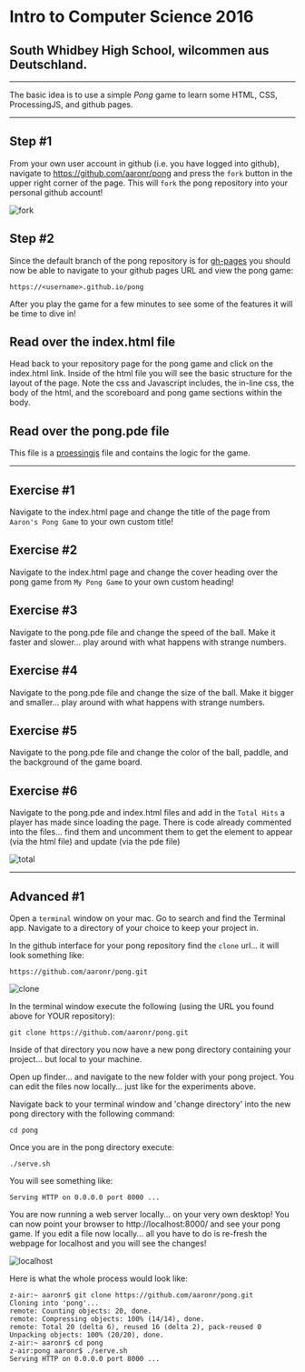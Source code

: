 # Intro to Computer Science 2016
## South Whidbey High School, wilcommen aus Deutschland.

---

The basic idea is to use a simple *Pong* game to learn some HTML, CSS, ProcessingJS, and github pages.

---

## Step #1
From your own user account in github (i.e. you have logged into github), navigate to https://github.com/aaronr/pong and press the `fork` button in the upper right corner of the page.  This will `fork` the pong repository into your personal github account!

![fork](images/fork.png)

## Step #2
Since the default branch of the pong repository is for [gh-pages](https://pages.github.com/) you should now be able to navigate to your github pages URL and view the pong game:

`https://<username>.github.io/pong`

After you play the game for a few minutes to see some of the features it will be time to dive in!

## Read over the index.html file
Head back to your repository page for the pong game and click on the index.html link.  Inside of the html file you will see the basic structure for the layout of the page.  Note the css and Javascript includes, the in-line css, the body of the html, and the scoreboard and pong game sections within the body.

## Read over the pong.pde file
This file is a [proessingjs](http://processingjs.org/) file and contains the logic for the game.

---

## Exercise #1
Navigate to the index.html page and change the title of the page from `Aaron's Pong Game` to your own custom title!

## Exercise #2
Navigate to the index.html page and change the cover heading over the pong game from `My Pong Game` to your own custom heading!

## Exercise #3
Navigate to the pong.pde file and change the speed of the ball.  Make it faster and slower... play around with what happens with strange numbers.

## Exercise #4
Navigate to the pong.pde file and change the size of the ball.  Make it bigger and smaller... play around with what happens with strange numbers.

## Exercise #5
Navigate to the pong.pde file and change the color of the ball, paddle, and the background of the game board.

## Exercise #6
Navigate to the pong.pde and index.html files and add in the `Total Hits` a player has made since loading the page.  There is code already commented into the files... find them and uncomment them to get the element to appear (via the html file) and update (via the pde file)

![total](images/total.png)

---

## Advanced #1
Open a `terminal` window on your mac.  Go to search and find the Terminal app.  Navigate to a directory of your choice to keep your project in.  

In the github interface for your pong repository find the `clone` url... it will look something like:

`https://github.com/aaronr/pong.git`

![clone](images/clone.png)

In the terminal window execute the following (using the URL you found above for YOUR repository):

`git clone https://github.com/aaronr/pong.git` 

Inside of that directory you now have a new pong directory containing your project... but local to your machine.

Open up finder... and navigate to the new folder with your pong project.  You can edit the files now locally... just like for the experiments above.

Navigate back to your terminal window and 'change directory' into the new pong directory with the following command:

`cd pong`

Once you are in the pong directory execute:

`./serve.sh`

You will see something like:

`Serving HTTP on 0.0.0.0 port 8000 ...`

You are now running a web server locally... on your very own desktop!  You can now point your browser to http://localhost:8000/ and see your pong game. If you edit a file now locally... all you have to do is re-fresh the webpage for localhost and you will see the changes!

![localhost](images/localhost.png)

Here is what the whole process would look like:

```
z-air:~ aaronr$ git clone https://github.com/aaronr/pong.git
Cloning into 'pong'...
remote: Counting objects: 20, done.
remote: Compressing objects: 100% (14/14), done.
remote: Total 20 (delta 6), reused 16 (delta 2), pack-reused 0
Unpacking objects: 100% (20/20), done.
z-air:~ aaronr$ cd pong
z-air:pong aaronr$ ./serve.sh
Serving HTTP on 0.0.0.0 port 8000 ...
```
